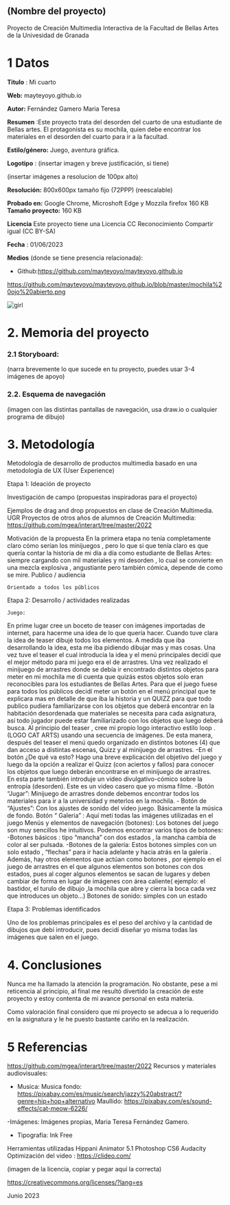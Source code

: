 ## (Nombre del proyecto)

Proyecto de Creación Multimedia Interactiva de la  Facultad de Bellas Artes de la Univesidad de Granada



# 1 Datos 



**Titulo** : Mi cuarto 

**Web:**  mayteyoyo.github.io

**Autor:**  Fernández Gamero Maria Teresa 

**Resumen** :Este proyecto trata del desorden del cuarto de una estudiante de Bellas artes.
El protagonista es su mochila, quien debe encontrar los materiales en el desorden del cuarto para ir a la facultad. 


**Estilo/género:**  Juego, aventura gráfica.

**Logotipo** : (insertar imagen y breve justificación, si  tiene) 

(insertar imágenes a resolucion de 100px alto)

**Resolución:** 800x600px tamaño fijo (72PPP) (reescalable)

**Probado en:**  Google Chrome, Microshoft Edge y Mozzila firefox
160 KB
**Tamaño proyecto:** 160 KB

**Licencia** Este proyecto tiene una Licencia CC Reconocimiento Compartir igual (CC BY-SA)

**Fecha** : 01/06/2023

**Medios** (donde se tiene presencia relacionada):

- Github:https://github.com/mayteyoyo/mayteyoyo.github.io

https://github.com/mayteyoyo/mayteyoyo.github.io/blob/master/mochila%20ojo%20abierto.png

![girl](https://github.com/mgea/cmi20/blob/master/WalkingGirl_front01.png)

# 2. Memoria del proyecto 

### 2.1 Storyboard: 



(narra brevemente lo que sucede en tu proyecto, puedes usar 3-4 imágenes de apoyo)



### 2.2. Esquema de navegación 



(imagen con las distintas pantallas de navegación, usa draw.io o cualquier programa de dibujo)







# 3. Metodología

Metodología de desarrollo de productos multimedia basado en una metodología de UX (User Experience)

Etapa 1: Ideación de proyecto

Investigación de campo (propuestas inspiradoras para el proyecto)

Ejemplos de drag and drop propuestos en clase de Creación Multimedia. UGR
Proyectos de otros años de alumnos de Creación Multimedia: https://github.com/mgea/interart/tree/master/2022


Motivación de la propuesta
En la primera etapa no tenía completamente claro cómo serían los minijuegos , pero  lo que si que tenía claro es que quería contar la historia de mi día a día como estudiante de Bellas Artes: siempre cargando con mil materiales y mi desorden , lo cual se convierte en una mezcla explosiva , angustiante pero también cómica, depende de como se mire. 
Publico / audiencia

    Orientado a todos los públicos 

Etapa 2: Desarrollo / actividades realizadas

    Juego: 
En prime lugar cree un boceto de teaser con imágenes importadas de internet, para hacerme una idea de lo que quería hacer. 
Cuando tuve clara la idea de teaser dibujé todos los elementos. A medida que iba desarrollando la idea, esta me iba pidiendo dibujar mas y mas cosas. Una vez tuve el teaser el cual introducía la idea y el menú principales   decidí que el mejor método para mi juego era el de arrastres. 
Una vez realizado el minijuego de arrastres donde se debía ir encontrado distintos objetos para meter en mi mochila me di cuenta que quizás estos objetos solo eran reconocibles para los estudiantes de Bellas Artes. Para que el juego fuese para todos los públicos decidí meter un botón en el menú principal que te explicara mas en detalle de que iba la historia y un QUIZZ para que todo publico pudiera familiarizarse con los objetos que deberá encontrar en la habitación desordenada que materiales se necesita para cada asignatura, así todo jugador puede estar familiarizado con los objetos que luego deberá busca.
Al principio del teaser , cree mi propio logo interactivo estilo loop . (LOGO CAT ARTS) usando una secuencia de imágenes. 
De esta manera, después del teaser el menú quedo organizado en distintos botones (4) que dan acceso a distintas escenas, Quizz  y al minijuego de arrastres.
   -En el botón ¿De qué va esto? Hago una breve explicación del objetivo del juego y luego da la opción a realizar el Quizz (con aciertos y fallos) para conocer los objetos que luego deberán encontrarse en el minijuego de arrastres.  
En esta parte también introduje un video divulgativo-cómico sobre la entropía (desorden). Este es un video casero que yo misma filme.
    -Botón “Jugar”: Minijuego de arrastres donde debemos encontrar todos los materiales para ir a la universidad y meterlos en la mochila. 
    - Botón de “Ajustes”: Con los ajustes de sonido del video juego. Básicamente la música de fondo.
Botón “ Galeria” : Aquí meti todas las imágenes utilizadas en el juego 
   Menús y elementos de navegación (botones): Los botones del juego son muy sencillos he intuitivos. Podemos encontrar varios tipos de botones:
    -Botones básicos : tipo “mancha” con dos estados , la mancha cambia de color al ser pulsada. 
    -Botones de la galería: Estos botones simples con un solo estado , “flechas” para ir hacia adelante y hacia atrás en la galería . 
Además, hay otros elementos que actúan como botones , por ejemplo en el juego de arrastres en el que algunos elementos son botones con dos estados, pues al coger algunos elementos se sacan de lugares y deben cambiar de forma  en lugar de imágenes con área caliente( ejemplo: el bastidor, el turulo de dibujo ,la mochila que abre y cierra la boca cada vez que introduces un objeto…)
Botones de sonido: simples con un estado 

Etapa 3: Problemas identificados

Uno de los problemas principales es el peso del archivo y la cantidad de dibujos que debí introducir, pues decidí diseñar yo misma todas las imágenes que salen en el juego. 



# 4. Conclusiones 

Nunca me ha llamado la atención la programación. No obstante, pese a mi reticencia al principio, al final me resultó divertido la creación de este proyecto y estoy contenta de mi avance personal en esta materia. 

Como valoración final considero que mi proyecto se adecua a lo requerido en la asignatura y le he puesto bastante cariño en la realización. 






# 5 Referencias 

https://github.com/mgea/interart/tree/master/2022
Recursos y materiales audiovisuales:
- Musica:
    Musica fondo:       https://pixabay.com/es/music/search/jazzy%20abstract/?genre=hip+hop+alternativo
    Maullido:           https://pixabay.com/es/sound-effects/cat-meow-6226/

-Imágenes: Imágenes propias, Maria Teresa Fernández Gamero.
- Tipografía: Ink Free

Herramientas utilizadas
    Hippani Animator 5.1
    Photoshop CS6
    Audacity
    Optimización del video : https://clideo.com/
  




(imagen de la licencia, copiar y pegar aquí la correcta)

https://creativecommons.org/licenses/?lang=es

Junio 2023
